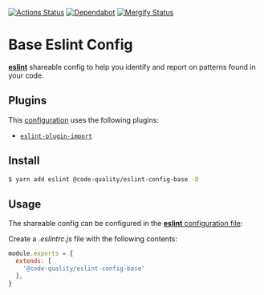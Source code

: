 [![Actions Status](https://github.com/code-quality-resources/eslint-config-base/workflows/CI/badge.svg)](https://github.com/code-quality-resources/eslint-config-base/actions?query=workflow%3A%22CI%22)
[![Dependabot](https://badgen.net/dependabot/code-quality-resources/eslint-config-base/223893935?icon=dependabot)](https://dependabot.com/)
[![Mergify Status](https://img.shields.io/endpoint.svg?url=https://gh.mergify.io/badges/code-quality-resources/eslint-config-base&style=flat)](https://mergify.io)

# Base Eslint Config

[**eslint**](https://github.com/eslint/eslint) shareable config to help you identify and report on patterns found in your code.

## Plugins

This [configuration](https://github.com/benmosher/eslint-plugin-import) uses the following plugins:

- [`eslint-plugin-import`](https://github.com/benmosher/eslint-plugin-import)

## Install

```bash
$ yarn add eslint @code-quality/eslint-config-base -D
```

## Usage

The shareable config can be configured in the [**eslint** configuration file](https://eslint.org/docs/user-guide/configuring):

Create a _.eslintrc.js_ file with the following contents:

```js
module.exports = {
  extends: [
    '@code-quality/eslint-config-base'
  ],
}
```
